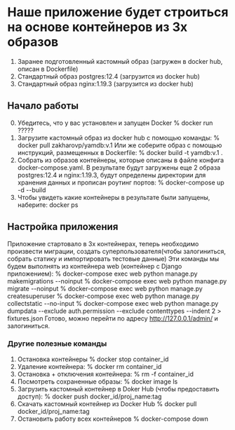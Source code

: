 # Наше приложение будет строиться на основе контейнеров из 3х образов

1. Заранее подготовленный кастомный образ (загружен в docker hub, описан в Dockerfile)
2. Стандартный образ postgres:12.4 (загрузится из docker hub)
3. Стандартный образ nginx:1.19.3 (загрузится из docker hub)

## Начало работы

0. Убедитесь, что у вас установлен и запущен Docker
    % docker run ?????
1. Загрузите кастомный образ из docker hub с помощью команды:
    % docker pull zakharovp/yamdb:v.1
Или же соберите образ с помощью инструкций, размещенных в Dockerfile:
    % docker build -t yamdb:v.1 .
2. Собрать из образов контейнеры, которые описаны в файле конфига docker-compose.yaml.
В результате будут загружены еще 2 образа postgres:12.4 и nginx:1.19.3,
будут определены директории для хранения данных и прописан роутинг портов:
    % docker-compose up -d --build
3. Чтобы увидеть какие контейнеры в результате были запущены, наберите:
    docker ps

## Настройка приложения

Приложение стартовало в 3х контейнерах, теперь необходимо произвести миграции, создать суперпользователя(чтобы залогиниться, собрать статику и импортировать тестовые данные)
Эти команды мы будем выполнять из контейнера web (контейнер с Django приложением):
    % docker-compose exec web python manage.py makemigrations --noinput
    % docker-compose exec web python manage.py migrate --noinput
    % docker-compose exec web python manage.py createsuperuser
    % docker-compose exec web python manage.py collectstatic --no-input 
    % docker-compose exec web python manage.py dumpdata --exclude auth.permission --exclude contenttypes --indent 2 > fixtures.json
Готово, можно перейти по адресу http://127.0.0.1/admin/ и залогиниться.

### Другие полезные команды

1. Остановка контейнеры
    % docker stop container_id
2. Удаление контейнера:
    % docker rm container_id
3. Остановка + отключения контейнера:
    % rm -f container_id
4. Посмотреть сохраненные образы:
    % docker image ls
5. Загрузить кастомный контейнер в Doker Hub (чтобы предоставить доступ):
    % docker push docker_id/proj_name:tag
6. Скачать кастомный контейнер из Docker Hub
    % docker pull docker_id/proj_name:tag
7. Остановить работу всех контейнеров
    % docker-compose down
